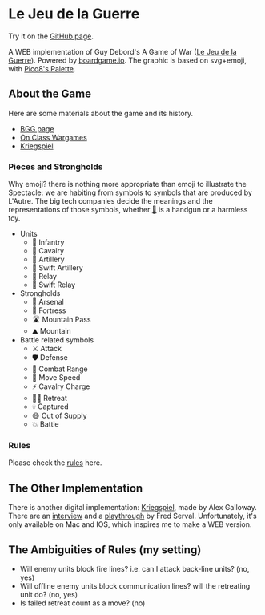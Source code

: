 # Le Jeu de la Guerre

Try it on the [GitHub page](https://iamcxds.github.io/kriegspiel).

A WEB implementation of Guy Debord's A Game of War ([Le Jeu de la Guerre](https://www.wikiwand.com/fr/Le_Jeu_de_la_guerre_(livre))). Powered by [boardgame.io](https://boardgame.io/). The graphic is based on svg+emoji, with [Pico8's Palette](https://pico-8.fandom.com/wiki/Palette).

## About the Game

Here are some materials about the game and its history.

- [BGG page](https://boardgamegeek.com/boardgame/27323/le-jeu-de-la-guerre)
- [On Class Wargames](https://www.classwargames.net/?p=1636)
- [Kriegspiel](http://r-s-g.org/kriegspiel/about.php)

### Pieces and Strongholds

Why emoji? there is nothing more appropriate than emoji to illustrate the Spectacle: we are habiting from symbols to symbols that are produced by L'Autre. The big tech companies decide the meanings and the representations of those symbols, whether [🔫](https://emojipedia.org/pistol/) is a handgun or a harmless toy.

- Units
  - 💂 Infantry
  - 🏇 Cavalry
  - 🎉 Artillery
  - 🚀 Swift Artillery
  - 🚩 Relay
  - 🚚 Swift Relay
- Strongholds
  - 🎪 Arsenal
  - 🏰 Fortress
  - 🛣️ Mountain Pass
  - ⛰️ Mountain
- Battle related symbols
  - ⚔️ Attack
  - 🛡️ Defense
  - 🎯 Combat Range
  - 🐴 Move Speed
  - ⚡ Cavalry Charge
  - 🏃‍♂️ Retreat
  - 💀 Captured
  - 😅 Out of Supply
  - 💥 Battle

### Rules

Please check the [rules](http://r-s-g.org/kriegspiel/rules.php) here.

## The Other Implementation

There is another digital implementation: [Kriegspiel](http://r-s-g.org/kriegspiel/index.php), made by Alex Galloway. There are an [interview](https://www.youtube.com/watch?v=CGjt8po_y4I) and a [playthrough](https://www.youtube.com/watch?v=4l2M6vpWLAw) by Fred Serval. Unfortunately, it's only available on Mac and IOS, which inspires me to make a WEB version.

## The Ambiguities of Rules (my setting)

- Will enemy units block fire lines? i.e. can I attack back-line units? (no, yes)
- Will offline enemy units block communication lines? will the retreating unit do? (no, yes)
- Is failed retreat count as a move? (no)
  